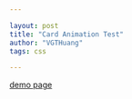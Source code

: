 ```yaml
---

layout: post
title: "Card Animation Test"
author: "VGTHuang"
tags: css

---
```


[demo page](https://vgthuang.github.io/card_test)

